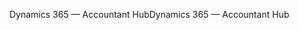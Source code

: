 <span data-ttu-id="95b99-101">Dynamics 365 — Accountant Hub</span><span class="sxs-lookup"><span data-stu-id="95b99-101">Dynamics 365 — Accountant Hub</span></span>

